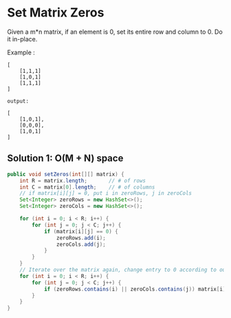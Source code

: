 # Set Matrix Zeros

Given a m*n matrix, if an element is 0, set its entire row and column to 0. Do it in-place.

Example :

```
[
    [1,1,1]
    [1,0,1]
    [1,1,1]
]

output:

[
    [1,0,1],
    [0,0,0],
    [1,0,1]
]
```

## Solution 1: O(M + N) space

```java
public void setZeros(int[][] matrix) {
    int R = matrix.length;       // # of rows
    int C = matrix[0].length;    // # of columns
    // if matrix[i][j] = 0, put i in zeroRows, j in zeroCols
    Set<Integer> zeroRows = new HashSet<>();
    Set<Integer> zeroCols = new HashSet<>();

    for (int i = 0; i < R; i++) {
        for (int j = 0; j < C; j++) {
            if (matrix[i][j] == 0) {
                zeroRows.add(i);
                zeroCols.add(j);
            }
        }
    }
    // Iterate over the matrix again, change entry to 0 according to our sets
    for (int i = 0; i < R; i++) {
        for (int j = 0; j < C; j++) {
            if (zeroRows.contains(i) || zeroCols.contains(j)) matrix[i][j] = 0;
        }
    }
}
```